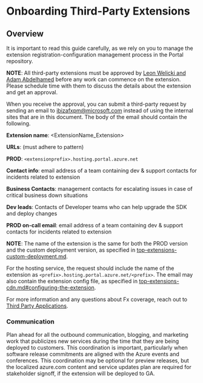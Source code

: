 # Onboarding Third-Party Extensions

## Overview

It is important to read this guide carefully, as we rely on you to manage the extension registration-configuration management process in the Portal repository. 

**NOTE**: All third-party extensions must be approved by <a href="mailto:ibiza-onboarding@microsoft.com?subject=Third Party Applications (External partners)">Leon Welicki and Adam Abdelhamed</a> before any work can commence on the extension. Please schedule time with them to discuss the details about the extension and get an approval. 

When you receive the approval, you can submit a third-party request by sending an email to <a href="mailto:ibizafxpm@microsoft.com?subject=New Third Party Extension Onboarding Request: <extensionName>&body=Extension name: <ExtensionName_Extension> <br><br>URLs:  (must adhere to pattern)<br><br>PROD:  <extensionprefix>.hosting.portal.azure.net<br><br>Contact info: <email address of a team containing dev & support contacts for incidents related to extension><br><br>Business Contacts:<management contacts for escalating issues in case of critical business down situations><br><br>Dev leads: <Contacts of Developer teams who can help upgrade the SDK and deploy changes><br><br>PROD on-call email: <email address of a team containing dev & support contacts for incidents related to extension><br><br>">ibizafxpm@microsoft.com</a> instead of using the internal sites that are in this document. The body of the email should contain the following.

**Extension name**: <ExtensionName_Extension> 

**URLs**: (must adhere to pattern)

**PROD**: `<extensionprefix>.hosting.portal.azure.net`

**Contact info**: email address of a team containing dev & support contacts for incidents related to extension

**Business Contacts**: management contacts for escalating issues in case of critical business down situations

**Dev leads**: Contacts of Developer teams who can help upgrade the SDK and deploy changes

**PROD on-call email**: email address of a team containing dev & support contacts for incidents related to extension

**NOTE**: The name of the extension is the same for both the PROD version and the custom deployment version, as specified in [top-extensions-custom-deployment.md](top-extensions-custom-deployment.md). 

For the hosting service, the request should include the name of the extension as `<prefix>.hosting.portal.azure.net/<prefix>`. The email may also contain the extension config file, as specified in [top-extensions-cdn.md#configuring-the-extension](top-extensions-cdn.md#configuring-the-extension).

For more information and any questions about Fx coverage, reach out to 
<a href="mailto:ibiza-onboarding@microsoft.com?subject=Third Party Applications (External partners)">Third Party Applications</a>.

### Communication

Plan ahead for all the outbound communication, blogging, and marketing work that publicizes new services during the time that they are being deployed to customers. This coordination is important, particularly when software release commitments are aligned with the Azure events and conferences. This coordination may be optional for preview releases, but the localized azure.com content and service updates plan are required for stakeholder signoff, if the extension will be deployed to GA.
